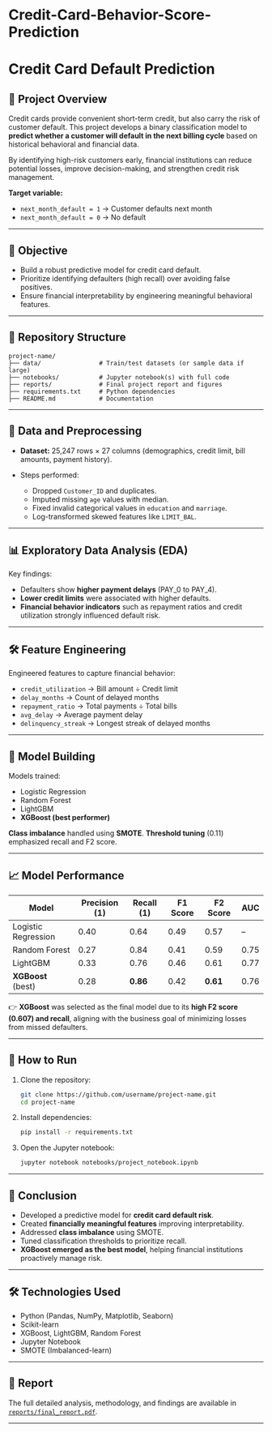 # Credit-Card-Behavior-Score-Prediction

# Credit Card Default Prediction

## 📌 Project Overview

Credit cards provide convenient short-term credit, but also carry the risk of customer default. This project develops a binary classification model to **predict whether a customer will default in the next billing cycle** based on historical behavioral and financial data.

By identifying high-risk customers early, financial institutions can reduce potential losses, improve decision-making, and strengthen credit risk management.

**Target variable:**

* `next_month_default = 1` → Customer defaults next month
* `next_month_default = 0` → No default

---

## 🎯 Objective

* Build a robust predictive model for credit card default.
* Prioritize identifying defaulters (high recall) over avoiding false positives.
* Ensure financial interpretability by engineering meaningful behavioral features.

---

## 📂 Repository Structure

```
project-name/
├── data/                # Train/test datasets (or sample data if large)
├── notebooks/           # Jupyter notebook(s) with full code
├── reports/             # Final project report and figures
├── requirements.txt     # Python dependencies
├── README.md            # Documentation
```

---

## 🔎 Data and Preprocessing

* **Dataset:** 25,247 rows × 27 columns (demographics, credit limit, bill amounts, payment history).
* Steps performed:

  * Dropped `Customer_ID` and duplicates.
  * Imputed missing `age` values with median.
  * Fixed invalid categorical values in `education` and `marriage`.
  * Log-transformed skewed features like `LIMIT_BAL`.

---

## 📊 Exploratory Data Analysis (EDA)

Key findings:

* Defaulters show **higher payment delays** (PAY_0 to PAY_4).
* **Lower credit limits** were associated with higher defaults.
* **Financial behavior indicators** such as repayment ratios and credit utilization strongly influenced default risk.

---

## 🛠️ Feature Engineering

Engineered features to capture financial behavior:

* `credit_utilization` → Bill amount ÷ Credit limit
* `delay_months` → Count of delayed months
* `repayment_ratio` → Total payments ÷ Total bills
* `avg_delay` → Average payment delay
* `delinquency_streak` → Longest streak of delayed months

---

## 🤖 Model Building

Models trained:

* Logistic Regression
* Random Forest
* LightGBM
* **XGBoost (best performer)**

**Class imbalance** handled using **SMOTE**.
**Threshold tuning** (0.11) emphasized recall and F2 score.

---

## 📈 Model Performance

| Model               | Precision (1) | Recall (1) | F1 Score | F2 Score | AUC  |
| ------------------- | ------------- | ---------- | -------- | -------- | ---- |
| Logistic Regression | 0.40          | 0.64       | 0.49     | 0.57     | –    |
| Random Forest       | 0.27          | 0.84       | 0.41     | 0.59     | 0.75 |
| LightGBM            | 0.33          | 0.76       | 0.46     | 0.61     | 0.77 |
| **XGBoost** (best)  | 0.28          | **0.86**   | 0.42     | **0.61** | 0.76 |

👉 **XGBoost** was selected as the final model due to its **high F2 score (0.607) and recall**, aligning with the business goal of minimizing losses from missed defaulters.

---

## 🚀 How to Run

1. Clone the repository:

   ```bash
   git clone https://github.com/username/project-name.git
   cd project-name
   ```

2. Install dependencies:

   ```bash
   pip install -r requirements.txt
   ```

3. Open the Jupyter notebook:

   ```bash
   jupyter notebook notebooks/project_notebook.ipynb
   ```

---

## 📜 Conclusion

* Developed a predictive model for **credit card default risk**.
* Created **financially meaningful features** improving interpretability.
* Addressed **class imbalance** using SMOTE.
* Tuned classification thresholds to prioritize recall.
* **XGBoost emerged as the best model**, helping financial institutions proactively manage risk.

---

## 🛠️ Technologies Used

* Python (Pandas, NumPy, Matplotlib, Seaborn)
* Scikit-learn
* XGBoost, LightGBM, Random Forest
* Jupyter Notebook
* SMOTE (Imbalanced-learn)

---

## 📑 Report

The full detailed analysis, methodology, and findings are available in [`reports/final_report.pdf`](reports/final_report.pdf).

---
